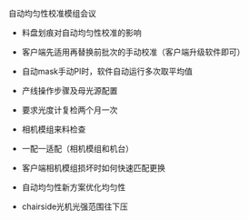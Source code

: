 自动均匀性校准模组会议

- 料盘划痕对自动均匀性校准的影响

- 客户端先适用再替换前批次的手动校准（客户端升级软件即可）

- 自动mask手动PI时，软件自动运行多次取平均值
- 产线操作步骤及母光源配置
- 要求光度计复检两个月一次
- 相机模组来料检查
- 一配一适配（相机模组和机台）
- 客户端相机模组损坏时如何快速匹配更换
- 自动均匀性新方案优化均匀性
- chairside光机光强范围往下压

